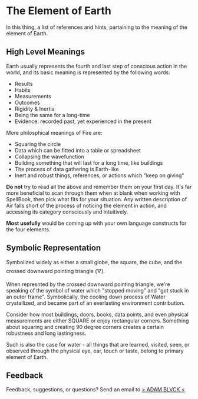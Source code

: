 # The Element of Earth

In this thing, a list of references and hints, partaining to the meaning of the element of Earth.

## High Level Meanings

Earth usually represents the fourth and last step of conscious action in the world, and its basic meaning is represented by the following words:
- Results
- Habits
- Measurements
- Outcomes
- Rigidity & Inertia
- Being the same for a long-time
- Evidence: recorded past, yet experienced in the present

More philosphical meanings of Fire are:
- Squaring the circle
- Data which can be fitted into a table or spreadsheet
- Collapsing the wavefunction
- Building something that will last for a long time, like buildings
- The process of data gathering is Earth-like
- Inert and robust things, references, or actions which "keep on giving"

**Do not** try to read all the above and remember them on your first day. It's far more beneficial to scan through them when at blank when working with SpellBook, then pick what fits for your situation. Any written description of Air falls short of the process of noticing the element in action, and accessing its category consciously and intuitively.

**Most usefully** would be coming up with your own language constructs for the four elements.

## Symbolic Representation

Symbolized widely as either a small globe, the square, the cube, and the crossed downward pointing triangle (🜃).

When represnted by the crossed downward pointing triangle, we're speaking of the symbol of water which "stopped moving" and "got stuck in an outer frame". Symbolically, the cooling down process of Water crystallized, and became part of an everlasting environment contribution.

Consider how most buildings, doors, books, data points, and even physical measurements are either SQUARE or enjoy rectangular corners. Something about squaring and creating 90 degree corners creates a certain robustness and long lastingness.

Such is also the case for water - all things that are learned, visited, seen, or observed through the physical eye, ear, touch or taste, belong to primary element of Earth.

## Feedback

Feedback, suggestions, or questions? Send an email to [> ADAM BLVCK <](mailto:contact@adamblvck.com).
